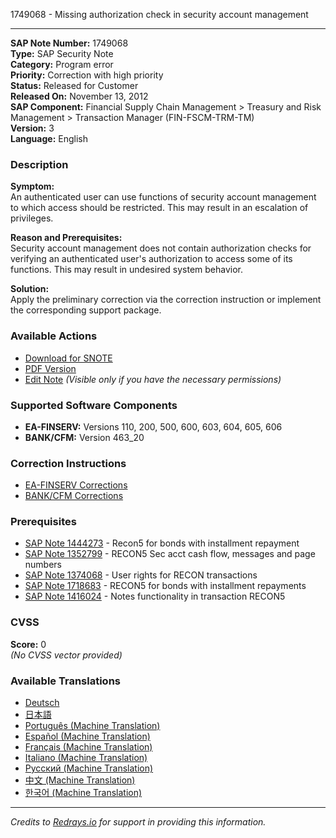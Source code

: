 1749068 - Missing authorization check in security account management

---

**SAP Note Number:** 1749068  
**Type:** SAP Security Note  
**Category:** Program error  
**Priority:** Correction with high priority  
**Status:** Released for Customer  
**Released On:** November 13, 2012  
**SAP Component:** Financial Supply Chain Management > Treasury and Risk Management > Transaction Manager (FIN-FSCM-TRM-TM)  
**Version:** 3  
**Language:** English  

### Description

**Symptom:**  
An authenticated user can use functions of security account management to which access should be restricted. This may result in an escalation of privileges.

**Reason and Prerequisites:**  
Security account management does not contain authorization checks for verifying an authenticated user's authorization to access some of its functions. This may result in undesired system behavior.

**Solution:**  
Apply the preliminary correction via the correction instruction or implement the corresponding support package.

### Available Actions
- [Download for SNOTE](https://notesdownloads.sap.com/note/0040000010394862017)
- [PDF Version](https://userapps.support.sap.com/sap/support/sfm/notes/print/0001749068?language=en-US&token=E863FFD86120677E3B3BA638EC07580D)
- [Edit Note](https://me.sap.com/sap/support/notes/edit/0001749068) *(Visible only if you have the necessary permissions)*

### Supported Software Components
- **EA-FINSERV:** Versions 110, 200, 500, 600, 603, 604, 605, 606
- **BANK/CFM:** Version 463_20

### Correction Instructions
- [EA-FINSERV Corrections](https://me.sap.com/corrins/0001749068/201)
- [BANK/CFM Corrections](https://me.sap.com/corrins/0001749068/59)

### Prerequisites
- [SAP Note 1444273](https://me.sap.com/notes/1444273) - Recon5 for bonds with installment repayment
- [SAP Note 1352799](https://me.sap.com/notes/1352799) - RECON5 Sec acct cash flow, messages and page numbers
- [SAP Note 1374068](https://me.sap.com/notes/1374068) - User rights for RECON transactions
- [SAP Note 1718683](https://me.sap.com/notes/1718683) - RECON5 for bonds with installment repayments
- [SAP Note 1416024](https://me.sap.com/notes/1416024) - Notes functionality in transaction RECON5

### CVSS
**Score:** 0  
*(No CVSS vector provided)*

### Available Translations
- [Deutsch](https://me.sap.com/notes/0001749068/D)
- [日本語](https://me.sap.com/notes/0001749068/J)
- [Português (Machine Translation)](https://me.sap.com/notes/0001749068/P)
- [Español (Machine Translation)](https://me.sap.com/notes/0001749068/S)
- [Français (Machine Translation)](https://me.sap.com/notes/0001749068/F)
- [Italiano (Machine Translation)](https://me.sap.com/notes/0001749068/I)
- [Русский (Machine Translation)](https://me.sap.com/notes/0001749068/R)
- [中文 (Machine Translation)](https://me.sap.com/notes/0001749068/1)
- [한국어 (Machine Translation)](https://me.sap.com/notes/0001749068/3)

---

*Credits to [Redrays.io](https://redrays.io) for support in providing this information.*
